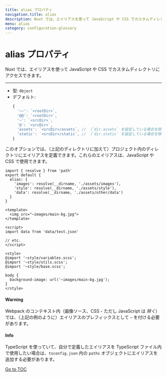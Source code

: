 ```yaml
---
title: alias プロパティ
navigation.title: alias
description: Nuxt では、エイリアスを使って JavaScript や CSS でカスタムディレクトリにアクセスできます。
menu: alias
category: configuration-glossary
---
```

# alias プロパティ

Nuxt では、エイリアスを使って JavaScript や CSS でカスタムディレクトリにアクセスできます。

---

- 型: `Object`
- デフォルト:
  ```js
  {
    '~~': `<rootDir>`,
    '@@': `<rootDir>`,
    '~': `<srcDir>`,
    '@': `<srcDir>`,
    'assets': `<srcDir>/assets`, // （`dir.assets` を設定している場合を除く）
    'static': `<srcDir>/static`, // （`dir.static` を設定している場合を除く）
  }
  ```

このオプションでは、（上記のディレクトリに加えて）プロジェクト内のディレクトリにエイリアスを定義できます。これらのエイリアスは、JavaScript や CSS で使用できます。

```js{}[nuxt.config.js]
import { resolve } from 'path'
export default {
  alias: {
    'images': resolve(__dirname, './assets/images'),
    'style': resolve(__dirname, './assets/style'),
    'data': resolve(__dirname, './assets/other/data')
  }
}
```

```html{}[components/example.vue]
<template>
  <img src="~images/main-bg.jpg">
</template>

<script>
import data from 'data/test.json'

// etc.
</script>

<style>
@import '~style/variables.scss';
@import '~style/utils.scss';
@import '~style/base.scss';

body {
  background-image: url('~images/main-bg.jpg');
}
</style>
```

#### Warning
Webpack のコンテキスト内（画像ソース、CSS - ただし JavaScript は _除く_）では、（上記の例のように）エイリアスのプレフィックスとして `~` を付ける必要があります。


#### Info
TypeScript を使っていて、自分で定義したエイリアスを TypeScript ファイル内で使用したい場合は、`tsconfig.json` 内の `paths` オブジェクトにエイリアスを追加する必要があります。

<span style='float: footnote;'><a href="../index.html#toc">Go to TOC</a></span>

